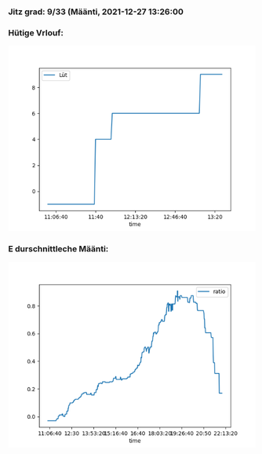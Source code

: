 ### Jitz grad: 9/33 (Määnti, 2021-12-27 13:26:00

### Hütige Vrlouf:
![Graph](Today.png)

### E durschnittleche Määnti:
![Graph](Määnti.png)